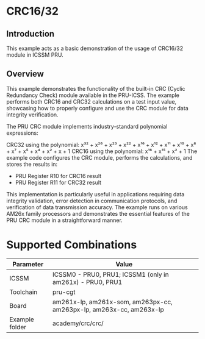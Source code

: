 # CRC16/32

## Introduction

This example acts as a basic demonstration of the usage of CRC16/32 module in ICSSM PRU.

## Overview 

This example demonstrates the functionality of the built-in CRC (Cyclic Redundancy Check) module available in the PRU-ICSS. The example performs both CRC16 and CRC32 calculations on a test input value, showcasing how to properly configure and use the CRC module for data integrity verification.

The PRU CRC module implements industry-standard polynomial expressions:

CRC32 using the polynomial: x³² + x²⁶ + x²³ + x²² + x¹⁶ + x¹² + x¹¹ + x¹⁰ + x⁸ + x⁷ + x⁵ + x⁴ + x² + x + 1
CRC16 using the polynomial: x¹⁶ + x¹⁵ + x² + 1
The example code configures the CRC module, performs the calculations, and stores the results in:

- PRU Register R10 for CRC16 result
- PRU Register R11 for CRC32 result

This implementation is particularly useful in applications requiring data integrity validation, error detection in communication protocols, and verification of data transmission accuracy. The example runs on various AM26x family processors and demonstrates the essential features of the PRU CRC module in a straightforward manner.

# Supported Combinations

 Parameter      | Value
 ---------------|-----------
 ICSSM          | ICSSM0 - PRU0, PRU1; ICSSM1 (only in am261x) - PRU0, PRU1
 Toolchain      | pru-cgt
 Board          | am261x-lp, am261x-som, am263px-cc, am263px-lp, am263x-cc, am263x-lp
 Example folder | academy/crc/crc/
